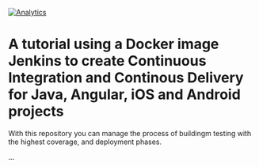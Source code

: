 [![Analytics](https://ga-beacon.appspot.com/UA-56060177-1/jenkins-docker/readme)](https://github.com/igrigorik/ga-beacon)

# A tutorial using a Docker image Jenkins to create Continuous Integration and Continous Delivery for Java, Angular, iOS and Android projects 
With this repository you can manage the process of buildingm testing with the highest coverage, and deployment phases.

...
